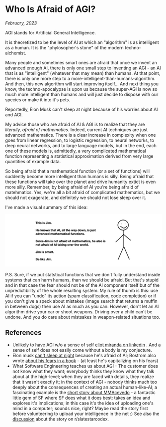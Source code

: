 # Who Is Afraid of AGI?

*February, 2023*

AGI stands for Artificial General Intelligence. 

It is theoretized to be the level of AI at which an "algorithm" is as intelligent as a human. It is the "phylosopher's stone" of the modern techno-alchemist.

Many people and sometimes smart ones are afraid that once we invent an advanced enough AI, there is only one small step to inventing an AGI - an AI that is as "intelligent" (whatever that may mean) than humans. At that point, there is only one more step to a more-intelligent-than-humans-algorithm. And then, this new algorithm will start improving itself... And next thing you know, the techno-apocalypse is upon us because the super-AGI is now so much more intelligent than humans and will just decide to dispose with our species or make it into it's pets. 

Reportedly, Elon Musk can't sleep at night because of his worries about AI and AGI. 

My advice those who are afraid of AI & AGI  is to realize that they are *literally, afraid of mathematics*.  Indeed, current AI techniques are just advanced mathematics. There is a clear increase in complexity when one goes from linear regression, to logistic regression, to neural networks, to deep neural networks, and to large language models, but in the end, each one of these models is, admittedly, a very complicated mathematical function representing a statistical approximation derived from very large quantities of example data. 

So being afraid that a mathematical function (or a set of functions) will suddently become more intelligent than humans is silly. Being afraid that these functions will take over the planet and drive humanity extict is even more silly. Remember, by being afraid of AI you're being afraid of matehmatics. Yes, we're all a bit afraid of complicated mathematics, but we should not exagerate, and definitely we should not lose sleep over  it. 

I've made a visual summary of this idea: 

![](../docs/assets/this_is_jim.png)

P.S. Sure, if we put statstical functions that we don't fully understand inside systems that can harm humans, than we should be afraid. But that's stupid and in that case the fear should not be of the AI component itself but of the unpredictibility of the whole resulting system. My rule of thumb is this: use AI if you can "undo" its action (spam classification, code completion) or if you don't give a speck about mistakes (image search that returns a muffin in between dogs) then use AI as much as you can. However, don't let an AI algorithm drive your car or shoot weapons. Driving over a child can't be undone. And you do care about mistsakes in weapon-related situations too. 

## References

- Unlikely to have AGI w/o a sense of self [eliot miranda on linkedin](https://www.linkedin.com/feed/update/urn:li:activity:7022617377229983744/) . And a sense of self does not easily come without a body is my conjecture. 
- Elon musk [can't sleep at night](https://www.geospatialworld.net/blogs/scares-elon-musk-artificial-intelligence/) because he's afraid of AI; Bostrom also wrote [about his fears in a book](https://www.vox.com/future-perfect/2018/11/2/18053418/elon-musk-artificial-intelligence-google-deepmind-openai) - (at least he's capitalizing on his fears)
- What Software Engineering teaches us about AGI - The customer does not know what they want; everybody thinks they know what they talk about at the high-level; when they are faced with details, they realize that it wasn't exactly it; in the context of AGI - nobody thinks much too deeply about the consequences of creating an actual human-like-AI; a fascinating example is the [short story about MMAcevedo](https://qntm.org/mmacevedo) - a fantastic little gem of SF where SF does what it does best: takes an idea and explores it's implications; in this case it's the idea of uploading one's mind in a computer; sounds nice, right? Maybe read the story first before volunteering to upload your intelligence in the net :) See also the [discussion](https://www.reddit.com/r/slatestarcodex/comments/lqr8hu/fiction_mmacevedo_the_brain_image_of_the_first/) about the story on r/slatestarcodex. 
